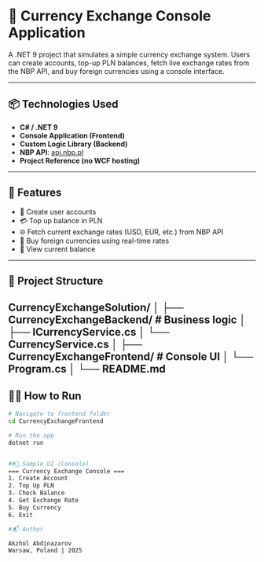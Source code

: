 # 💱 Currency Exchange Console Application

A .NET 9 project that simulates a simple currency exchange system. Users can create accounts, top-up PLN balances, fetch live exchange rates from the NBP API, and buy foreign currencies using a console interface.

---

## 📦 Technologies Used

- **C# / .NET 9**
- **Console Application (Frontend)**
- **Custom Logic Library (Backend)**
- **NBP API**: [api.nbp.pl](http://api.nbp.pl)
- **Project Reference (no WCF hosting)**

---

## 🧠 Features

- 🔐 Create user accounts
- 💳 Top up balance in PLN
- 🌐 Fetch current exchange rates (USD, EUR, etc.) from NBP API
- 💱 Buy foreign currencies using real-time rates
- 🧾 View current balance

---

## 📁 Project Structure
CurrencyExchangeSolution/
│
├── CurrencyExchangeBackend/       # Business logic
│   ├── ICurrencyService.cs
│   └── CurrencyService.cs
│
├── CurrencyExchangeFrontend/      # Console UI
│   └── Program.cs
│
└── README.md
---

## 🏃‍♂️ How to Run

```bash
# Navigate to frontend folder
cd CurrencyExchangeFrontend

# Run the app
dotnet run


##📸 Sample UI (Console)
=== Currency Exchange Console ===
1. Create Account
2. Top Up PLN
3. Check Balance
4. Get Exchange Rate
5. Buy Currency
6. Exit

#📬 Author

Akzhol Abdinazarov
Warsaw, Poland | 2025



